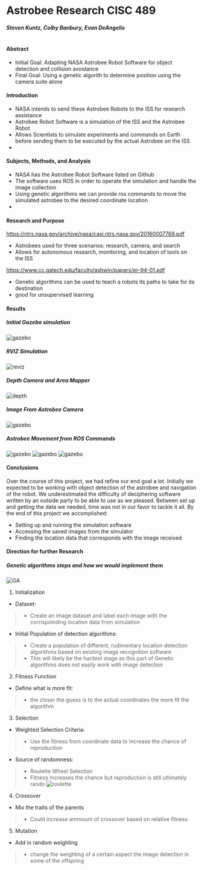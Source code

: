 # Astrobee Research CISC 489
##### Steven Kuntz, Colby Banbury, Evan DeAngelis
#


#### Abstract

  - Initial Goal: Adapting NASA Astrobee Robot Software for object detection and collision avoidance
  - Final Goal: Using a genetic algorith to determine position using the camera suite alone
  
  #### Introduction
* NASA intends to send these Astrobee Robots to the ISS for research assistance
* Astrobee Robot Software is a simulation of the ISS and the Astrobee Robot
* Allows Scientists to simulate experiments and commands on Earth before sending them to be executed by the actual Astrobee on the ISS
* 

#### Subjects, Methods, and Analysis
* NASA has the Astrobee Robot Software listed on Github
* The software uses ROS in order to operate the simulation and handle the image collection
* Using genetic algorithms we can provide ros commands to move the simulated astrobee to the desired coordinate location
* 
#### Research and Purpose
https://ntrs.nasa.gov/archive/nasa/casi.ntrs.nasa.gov/20160007769.pdf
* Astrobees used for three scenarios: research, camera, and search
* Allows for autonomous research, monitoring, and location of tools on the ISS

https://www.cc.gatech.edu/faculty/ashwin/papers/er-94-01.pdf
* Genetic algorithms can be used to teach a robots its paths to take for its destination
* good for unsupervised learning 



#### Results
##### Initial Gazebo simulation
![gazebo](https://github.com/colbybanbury/astrobee_CISC489/raw/master/astrobee_gazebo.png)

##### RVIZ Simulation
![reviz](https://github.com/colbybanbury/astrobee_CISC489/raw/master/astrobee_rviz.png)

##### Depth Camera and Area Mapper
![depth](https://github.com/colbybanbury/astrobee_CISC489/raw/master/astrobee_ros_0.3.0.png)

##### Image From Astrobee Camera
![gazebo](https://github.com/colbybanbury/astrobee_CISC489/raw/master/camera_image.jpeg)

##### Astrobee Movement from ROS Commands 
![gazebo](https://github.com/colbybanbury/astrobee_CISC489/raw/master/itsalive0.png)
![gazebo](https://github.com/colbybanbury/astrobee_CISC489/raw/master/itsalive1.png)
![gazebo](https://github.com/colbybanbury/astrobee_CISC489/raw/master/itsalive2.png)





#### Conclusions
Over the course of this project, we had refine our end goal a lot. Initially we expected to be working with object detection of the astrobee and navigation of the robot. We underestimated the difficulty of deciphering software written by an outside party to be able to use as we pleased. Between set up and getting the data we needed, time was not in our favor to tackle it all. By the end of this project we accomplished:
* Setting up and running the simulation software
* Accessing the saved images from the simulator
* Finding the location data that corresponds with the image received 

#### Direction for further Research

##### Genetic algorithms steps and how we would implement them
![GA](https://s3-ap-south-1.amazonaws.com/av-blog-media/wp-content/uploads/2017/07/22154007/steps.png)
1. Initialization
* Dataset:
> * Create an image dataset and label each image with the corrispoinding location data from simulation
* Initial Population of detection algorithms:  
> * Create a population of different, rudimentary location detection algorithms based on existing image recognition software
> * This will likely be the hardest stage as this part of Genetic algorithms does not easily work with image detection
2. Fitness Function
* Define what is more fit:
> * the closer the guess is to the actual coordinates the more fit the algorithm
3. Selection
* Weighted Selection Criteria:
> * Use the fitness from coordinate data to increase the chance of reproduction
* Source of randomness:
> * Roulette Wheel Selection
> * Fitness increases the chance but reproduction is still ultimately rando
![roulette](https://s3-ap-south-1.amazonaws.com/av-blog-media/wp-content/uploads/2017/07/22171149/roulette.png)
4. Crossover
* Mix the traits of the parents
> * Could increase ammount of crossover based on relative fitness
5. Mutation
* Add in random weighting
> * change the weighting of a certain aspect the image detection in some of the offspring
